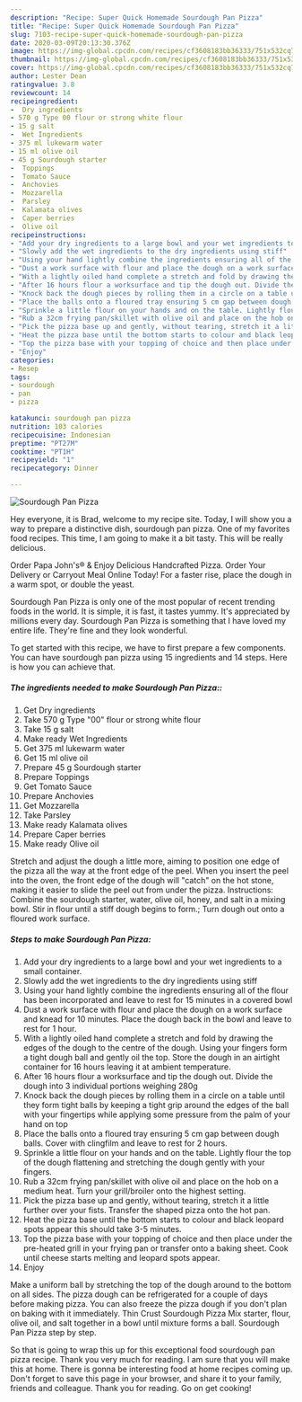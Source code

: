 ```yaml
---
description: "Recipe: Super Quick Homemade Sourdough Pan Pizza"
title: "Recipe: Super Quick Homemade Sourdough Pan Pizza"
slug: 7103-recipe-super-quick-homemade-sourdough-pan-pizza
date: 2020-03-09T20:13:30.376Z
image: https://img-global.cpcdn.com/recipes/cf3608183bb36333/751x532cq70/sourdough-pan-pizza-recipe-main-photo.jpg
thumbnail: https://img-global.cpcdn.com/recipes/cf3608183bb36333/751x532cq70/sourdough-pan-pizza-recipe-main-photo.jpg
cover: https://img-global.cpcdn.com/recipes/cf3608183bb36333/751x532cq70/sourdough-pan-pizza-recipe-main-photo.jpg
author: Lester Dean
ratingvalue: 3.8
reviewcount: 14
recipeingredient:
-  Dry ingredients
- 570 g Type 00 flour or strong white flour
- 15 g salt
-  Wet Ingredients
- 375 ml lukewarm water
- 15 ml olive oil
- 45 g Sourdough starter
-  Toppings
-  Tomato Sauce
-  Anchovies
-  Mozzarella
-  Parsley
-  Kalamata olives
-  Caper berries
-  Olive oil
recipeinstructions:
- "Add your dry ingredients to a large bowl and your wet ingredients to a small container."
- "Slowly add the wet ingredients to the dry ingredients using stiff"
- "Using your hand lightly combine the ingredients ensuring all of the flour has been incorporated and leave to rest for 15 minutes in a covered bowl"
- "Dust a work surface with flour and place the dough on a work surface and knead for 10 minutes. Place the dough back in the bowl and leave to rest for 1 hour."
- "With a lightly oiled hand complete a stretch and fold by drawing the edges of the dough to the centre of the dough. Using your fingers form a tight dough ball and gently oil the top. Store the dough in an airtight container for 16 hours leaving it at ambient temperature."
- "After 16 hours flour a worksurface and tip the dough out. Divide the dough into 3 individual portions weighing 280g"
- "Knock back the dough pieces by rolling them in a circle on a table until they form tight balls by keeping a tight grip around the edges of the ball with your fingertips while applying some pressure from the palm of your hand on top"
- "Place the balls onto a floured tray ensuring 5 cm gap between dough balls. Cover with clingfilm and leave to rest for 2 hours."
- "Sprinkle a little flour on your hands and on the table. Lightly flour the top of the dough flattening and stretching the dough gently with your fingers."
- "Rub a 32cm frying pan/skillet with olive oil and place on the hob on a medium heat. Turn your grill/broiler onto the highest setting."
- "Pick the pizza base up and gently, without tearing, stretch it a little further over your fists. Transfer the shaped pizza onto the hot pan."
- "Heat the pizza base until the bottom starts to colour and black leopard spots appear this should take 3-5 minutes."
- "Top the pizza base with your topping of choice and then place under the pre-heated grill in your frying pan or transfer onto a baking sheet. Cook until cheese starts melting and leopard spots appear."
- "Enjoy"
categories:
- Resep
tags:
- sourdough
- pan
- pizza

katakunci: sourdough pan pizza
nutrition: 103 calories
recipecuisine: Indonesian
preptime: "PT27M"
cooktime: "PT1H"
recipeyield: "1"
recipecategory: Dinner

---
```



![Sourdough Pan Pizza](https://img-global.cpcdn.com/recipes/cf3608183bb36333/751x532cq70/sourdough-pan-pizza-recipe-main-photo.jpg)

Hey everyone, it is Brad, welcome to my recipe site. Today, I will show you a way to prepare a distinctive dish, sourdough pan pizza. One of my favorites food recipes. This time, I am going to make it a bit tasty. This will be really delicious.

Order Papa John&#39;s® &amp; Enjoy Delicious Handcrafted Pizza. Order Your Delivery or Carryout Meal Online Today! For a faster rise, place the dough in a warm spot, or double the yeast.

Sourdough Pan Pizza is only one of the most popular of recent trending foods in the world. It is simple, it is fast, it tastes yummy. It's appreciated by millions every day. Sourdough Pan Pizza is something that I have loved my entire life. They're fine and they look wonderful.


To get started with this recipe, we have to first prepare a few components. You can have sourdough pan pizza using 15 ingredients and 14 steps. Here is how you can achieve that.

##### The ingredients needed to make Sourdough Pan Pizza::

1. Get  Dry ingredients
1. Take 570 g Type &#34;00&#34; flour or strong white flour
1. Take 15 g salt
1. Make ready  Wet Ingredients
1. Get 375 ml lukewarm water
1. Get 15 ml olive oil
1. Prepare 45 g Sourdough starter
1. Prepare  Toppings
1. Get  Tomato Sauce
1. Prepare  Anchovies
1. Get  Mozzarella
1. Take  Parsley
1. Make ready  Kalamata olives
1. Prepare  Caper berries
1. Make ready  Olive oil


Stretch and adjust the dough a little more, aiming to position one edge of the pizza all the way at the front edge of the peel. When you insert the peel into the oven, the front edge of the dough will &#34;catch&#34; on the hot stone, making it easier to slide the peel out from under the pizza. Instructions: Combine the sourdough starter, water, olive oil, honey, and salt in a mixing bowl. Stir in flour until a stiff dough begins to form.; Turn dough out onto a floured work surface. 

##### Steps to make Sourdough Pan Pizza:

1. Add your dry ingredients to a large bowl and your wet ingredients to a small container.
1. Slowly add the wet ingredients to the dry ingredients using stiff
1. Using your hand lightly combine the ingredients ensuring all of the flour has been incorporated and leave to rest for 15 minutes in a covered bowl
1. Dust a work surface with flour and place the dough on a work surface and knead for 10 minutes. Place the dough back in the bowl and leave to rest for 1 hour.
1. With a lightly oiled hand complete a stretch and fold by drawing the edges of the dough to the centre of the dough. Using your fingers form a tight dough ball and gently oil the top. Store the dough in an airtight container for 16 hours leaving it at ambient temperature.
1. After 16 hours flour a worksurface and tip the dough out. Divide the dough into 3 individual portions weighing 280g
1. Knock back the dough pieces by rolling them in a circle on a table until they form tight balls by keeping a tight grip around the edges of the ball with your fingertips while applying some pressure from the palm of your hand on top
1. Place the balls onto a floured tray ensuring 5 cm gap between dough balls. Cover with clingfilm and leave to rest for 2 hours.
1. Sprinkle a little flour on your hands and on the table. Lightly flour the top of the dough flattening and stretching the dough gently with your fingers.
1. Rub a 32cm frying pan/skillet with olive oil and place on the hob on a medium heat. Turn your grill/broiler onto the highest setting.
1. Pick the pizza base up and gently, without tearing, stretch it a little further over your fists. Transfer the shaped pizza onto the hot pan.
1. Heat the pizza base until the bottom starts to colour and black leopard spots appear this should take 3-5 minutes.
1. Top the pizza base with your topping of choice and then place under the pre-heated grill in your frying pan or transfer onto a baking sheet. Cook until cheese starts melting and leopard spots appear.
1. Enjoy


Make a uniform ball by stretching the top of the dough around to the bottom on all sides. The pizza dough can be refrigerated for a couple of days before making pizza. You can also freeze the pizza dough if you don&#39;t plan on baking with it immediately. Thin Crust Sourdough Pizza Mix starter, flour, olive oil, and salt together in a bowl until mixture forms a ball. Sourdough Pan Pizza step by step. 

So that is going to wrap this up for this exceptional food sourdough pan pizza recipe. Thank you very much for reading. I am sure that you will make this at home. There is gonna be interesting food at home recipes coming up. Don't forget to save this page in your browser, and share it to your family, friends and colleague. Thank you for reading. Go on get cooking!
